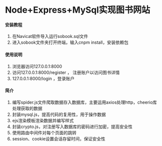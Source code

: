 # Node+Express+MySql实现图书网站

#### 安装教程

1.  在Navicat软件导入运行sobook.sql文件
2.  进入sobook文件夹打开终端，输入cnpm install，安装依赖包

#### 使用说明

1.   浏览器访问127.0.0.1:8000
2.  访问127.0.0.1:8000/register ， 注册账户以访问图书详情
3.  127.0.0.1:8000/login ，登录账户

#### 简介

1.  编写spider.js文件爬取数据存入数据库，主要运用axios处理http，cheerio库处理获取的数据
2.  封装mysql.js，提高代码的复用性，用于操作数据
3.  ejs渲染模板渲染数据并编写样式
4.  封装crypto.js，对注册写入数据库的密码进行加密，提高安全性
5.  使用路由中间件对每个页面的跳转
6.  session、cookie设置会话存留时间，保证安全性


